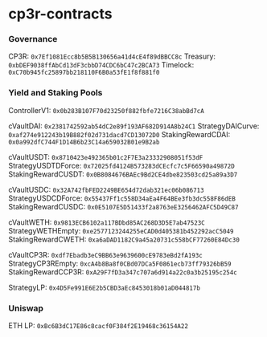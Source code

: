 # cp3r-contracts

### Governance
CP3R: `0x7Ef1081Ecc8b5B5B130656a41d4cE4f89dBBCC8c`
Treasury: `0xbDEF9038ffAbCd13dF3cbbD74CDC6bC47c2BCA73`
Timelock: `0xC70b945fc25897bb218110F6B0a53fE1f8f881f0`

### Yield and Staking Pools
ControllerV1: `0x0b283B107F70d23250f882fbfe7216C38abBd7cA`

cVaultDAI: `0x2381742592ab54dC2e89f193AF682D914A8b24C1`
StrategyDAICurve: `0xaf274e912243b19B882f02d731dacd7CD13072D0`
StakingRewardCDAI: `0x0a992dfC744F1D14B6b23C14a659032B01e9B2ab`

cVaultUSDT: `0x8710423e492365b01c2F7E3a23332908051f53dF`
StrategyUSDTDForce: `0x72025fd4124B573283dCEcfc7c5F66590a49872D`
StakingRewardCUSDT: `0x0B8084676BAEc9Bd2CE4dbe823503cd25a89a3D7`

cVaultUSDC: `0x32A742fbFED2249BE654d72dab321ec06b086713`
StrategyUSDCDForce: `0x55437Ff1c558D34aEa4F64BEe3fb3dc558F86dEB`
StakingRewardCUSDC: `0x0E5107E5D51433f2a8763eE3256462AFC5D49C87`

cVaultWETH: `0x9813ECB6102a117BDbd85AC268D3D5E7ab47523C`
StrategyWETHEmpty: `0xe2577123244255eCAD0d405381b452292acC5049`
StakingRewardCWETH: `0xa6aDAD1182C9a45a20731c558bCF77260E84Dc30`

cVaultCP3R: `0xdf7Ebadb3eC9BB63e9639600cE9783eBd2fA193c`
StrategyCP3REmpty: `0xcA4b8Ba8f0CBd07DCa5F0861ecb73ff79326bB59`
StakingRewardCCP3R: `0xA29F7fD3a347c707a6d914a22c0a3b25195c254c`

StrategyLP: `0x4D5Fe991E6E2b5CBD3aEc8453018b01aD044817b`

### Uniswap
ETH LP: `0xBc6B3dC17E86c8cacf0F384f2E19468c36154A22`
